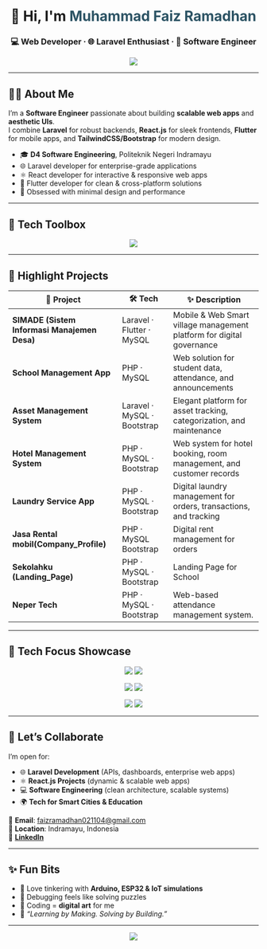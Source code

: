 <!-- GitHub Profile README - FAIZ -->

<h1 align="center">👋 Hi, I'm <span style="color:#2C5364">Muhammad Faiz Ramadhan</span></h1>
<h3 align="center">💻 Web Developer · 🌐 Laravel Enthusiast · 🎨 Software Engineer</h3>

<p align="center">
  <img src="https://readme-typing-svg.herokuapp.com?font=Fira+Code&size=22&pause=1000&center=true&vCenter=true&width=600&lines=Crafting+Elegant+Solutions;Fullstack+Developer+%7C+Laravel+%26+Flutter;React+for+Modern+Web+Apps;Turning+Ideas+into+Impactful+Software" />
</p>

---

## 👨‍💼 About Me  

I’m a **Software Engineer** passionate about building **scalable web apps** and **aesthetic UIs**.  
I combine **Laravel** for robust backends, **React.js** for sleek frontends, **Flutter** for mobile apps, and **TailwindCSS/Bootstrap** for modern design.  

- 🎓 **D4 Software Engineering**, Politeknik Negeri Indramayu  
- 🌐 Laravel developer for enterprise-grade applications  
- ⚛️ React developer for interactive & responsive web apps  
- 📱 Flutter developer for clean & cross-platform solutions  
- 🎨 Obsessed with minimal design and performance  

---

## 🧰 Tech Toolbox  

<p align="center">
  <img src="https://skillicons.dev/icons?i=laravel,php,mysql,react,bootstrap,tailwind,flutter,dart,firebase,git,github,vscode,figma&theme=dark&perline=7" />
</p>

---

## 🚀 Highlight Projects  

| 🚩 Project | 🛠️ Tech | ✨ Description |
|------------|----------|----------------|
| **SIMADE (Sistem Informasi Manajemen Desa)** | Laravel · Flutter · MySQL | Mobile & Web Smart village management platform for digital governance |
| **School Management App** | PHP · MySQL | Web solution for student data, attendance, and announcements |
| **Asset Management System** | Laravel · MySQL · Bootstrap | Elegant platform for asset tracking, categorization, and maintenance |
| **Hotel Management System** | PHP · MySQL · Bootstrap | Web system for hotel booking, room management, and customer records |
| **Laundry Service App** | PHP · MySQL · Bootstrap | Digital laundry management for orders, transactions, and tracking |
| **Jasa Rental mobil(Company_Profile)** | PHP · MySQL Bootstrap  | Digital rent management for orders |
| **Sekolahku (Landing_Page)** | PHP · MySQL · Bootstrap  | Landing Page for School |
| **Neper Tech** | PHP · MySQL · Bootstrap | Web-based attendance management system. |




---

## 🎯 Tech Focus Showcase  

<p align="center">
  <img src="https://img.shields.io/badge/Laravel-Elegant%20Backend-FF2D20?style=for-the-badge&logo=laravel&logoColor=white"/>
  <img src="https://img.shields.io/badge/MySQL-Reliable%20Database-005C84?style=for-the-badge&logo=mysql&logoColor=white"/>
</p>

<p align="center">
  <img src="https://img.shields.io/badge/React-Modern%20Frontend-61DAFB?style=for-the-badge&logo=react&logoColor=black"/>
  <img src="https://img.shields.io/badge/Bootstrap-Responsive%20UI-7952B3?style=for-the-badge&logo=bootstrap&logoColor=white"/>
</p>

<p align="center">
  <img src="https://img.shields.io/badge/TailwindCSS-Stylish%20UI-38B2AC?style=for-the-badge&logo=tailwind-css&logoColor=white"/>
  <img src="https://img.shields.io/badge/PHP-Powerful%20Logic-777BB4?style=for-the-badge&logo=php&logoColor=white"/>
</p>

---

## 🤝 Let’s Collaborate  

I’m open for:  
- 🌐 **Laravel Development** (APIs, dashboards, enterprise web apps)  
- ⚛️ **React.js Projects** (dynamic & scalable web apps)  
- 💻 **Software Engineering** (clean architecture, scalable systems)  
- 🌍 **Tech for Smart Cities & Education**  

📧 **Email**: faizramadhan021104@gmail.com  
📍 **Location**: Indramayu, Indonesia  
🔗 **[LinkedIn](https://www.linkedin.com/in/muhammad-faiz-ramadhan-215a3625b/)**  

---

## ✨ Fun Bits  

- 🧪 Love tinkering with **Arduino, ESP32 & IoT simulations**  
- 🐞 Debugging feels like solving puzzles  
- 🎨 Coding = **digital art** for me  
- 💬 _“Learning by Making. Solving by Building.”_  

---

<p align="center">
  <img src="https://capsule-render.vercel.app/api?type=waving&height=120&color=0:0f2027,100:2c5364&section=footer"/>
</p>

